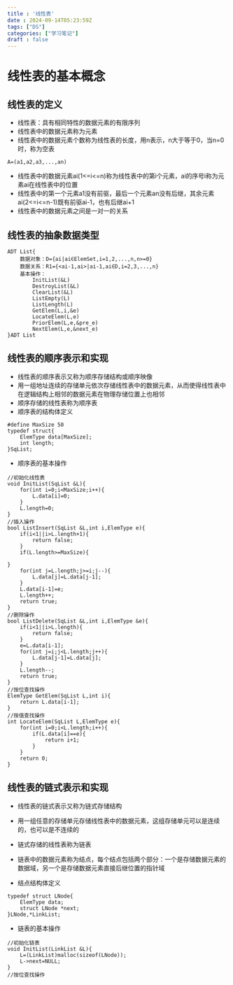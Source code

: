 ```yaml
---
title : '线性表'
date : 2024-09-14T05:23:59Z
tags: ["DS"]
categories: ["学习笔记"]
draft : false
---
```


# 线性表的基本概念

## 线性表的定义
- 线性表：具有相同特性的数据元素的有限序列
- 线性表中的数据元素称为元素
- 线性表中的数据元素个数称为线性表的长度，用n表示，n大于等于0，当n=0时，称为空表
```
A=(a1,a2,a3,...,an)
```
- 线性表中的数据元素ai(1<=i<=n)称为线性表中的第i个元素，ai的序号i称为元素ai在线性表中的位置
- 线性表中的第一个元素a1没有前驱，最后一个元素an没有后继，其余元素ai(2<=i<=n-1)既有前驱ai-1，也有后继ai+1
- 线性表中的数据元素之间是一对一的关系
## 线性表的抽象数据类型
```
ADT List{
    数据对象：D={ai|ai∈ElemSet,i=1,2,...,n,n>=0}
    数据关系：R1={<ai-1,ai>|ai-1,ai∈D,i=2,3,...,n}
    基本操作：
        InitList(&L)
        DestroyList(&L)
        ClearList(&L)
        ListEmpty(L)
        ListLength(L)
        GetElem(L,i,&e)
        LocateElem(L,e)
        PriorElem(L,e,&pre_e)
        NextElem(L,e,&next_e)
}ADT List
```
## 线性表的顺序表示和实现
- 线性表的顺序表示又称为顺序存储结构或顺序映像
- 用一组地址连续的存储单元依次存储线性表中的数据元素，从而使得线性表中在逻辑结构上相邻的数据元素在物理存储位置上也相邻
- 顺序存储的线性表称为顺序表
- 顺序表的结构体定义
```
#define MaxSize 50
typedef struct{
    ElemType data[MaxSize];
    int length;
}SqList;
```
- 顺序表的基本操作
```
//初始化线性表
void InitList(SqList &L){
    for(int i=0;i<MaxSize;i++){
        L.data[i]=0;
    }
    L.length=0;
}
//插入操作
bool ListInsert(SqList &L,int i,ElemType e){
    if(i<1||i>L.length+1){
        return false;
    }
    if(L.length>=MaxSize){
    
}
    for(int j=L.length;j>=i;j--){
        L.data[j]=L.data[j-1];
    }
    L.data[i-1]=e;
    L.length++;
    return true;
}
//删除操作
bool ListDelete(SqList &L,int i,ElemType &e){
    if(i<1||i>L.length){
        return false;
    }
    e=L.data[i-1];
    for(int j=i;j<L.length;j++){
        L.data[j-1]=L.data[j];
    }
    L.length--;
    return true;
}
//按位查找操作
ElemType GetElem(SqList L,int i){
    return L.data[i-1];
}
//按值查找操作
int LocateElem(SqList L,ElemType e){
    for(int i=0;i<L.length;i++){
        if(L.data[i]==e){
            return i+1;
        }
    }
    return 0;
}
```
## 线性表的链式表示和实现
- 线性表的链式表示又称为链式存储结构
- 用一组任意的存储单元存储线性表中的数据元素，这组存储单元可以是连续的，也可以是不连续的
- 链式存储的线性表称为链表
- 链表中的数据元素称为结点，每个结点包括两个部分：一个是存储数据元素的数据域，另一个是存储数据元素直接后继位置的指针域

- 结点结构体定义
```
typedef struct LNode{
    ElemType data;
    struct LNode *next;
}LNode,*LinkList;
```
- 链表的基本操作
```
//初始化链表
void InitList(LinkList &L){
    L=(LinkList)malloc(sizeof(LNode));
    L->next=NULL;
}
//按位查找操作

